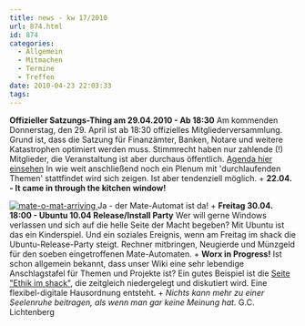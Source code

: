 ```yaml
---
title: news - kw 17/2010
url: 874.html
id: 874
categories:
  - Allgemein
  - Mitmachen
  - Termine
  - Treffen
date: 2010-04-23 22:03:33
tags:
---
```


**Offizieller Satzungs-Thing  am 29.04.2010 - Ab 18:30**
Am kommenden Donnerstag, den 29\. April ist  ab 18:30 offizielles Mitgliederversammlung. Grund ist, dass die Satzung für Finanzämter, Banken, Notare und weitere Katastrophen optimiert werden muss. Stimmrecht haben nur zahlende (!) Mitglieder, die Veranstaltung ist aber durchaus öffentlich. 
[Agenda hier einsehen](https://blog.shackspace.de/wiki/doku.php?id=mitgiederversammlung)
In wie weit anschließend noch ein Plenum mit 'durchlaufenden Themen' stattfindet wird sich zeigen. Ist aber tendenziell möglich.
+
**22.04\. - It came in through the kitchen window!**

[ ![mate-o-mat-arriving](/gallery/var/resizes/innenaustattung/mate-o-mat-arriving.jpg?m=1272037326)    ](https://blog.shackspace.de/gallery/index.php/innenaustattung/mate-o-mat-arriving)
Ja - der Mate-Automat ist da!
+
**Freitag 30.04\. 18:00 - Ubuntu 10.04 Release/Install Party**
Wer will gerne Windows verlassen und sich auf die helle Seite der Macht begeben? Mit Ubuntu ist das ein Kinderspiel. Und ein soziales Ereignis, wenn am Freitag im shack die Ubuntu-Release-Party steigt. 
Rechner mitbringen, Neugierde und Münzgeld für den soeben eingetroffenen Mate-Automaten.
+
**Worx in Progress!**
Ist schon allgemein bekannt, dass unser Wiki eine sehr lebendige Anschlagstafel für Themen und Projekte ist? Ein gutes Beispiel ist die [Seite  "Ethik im shack"](https://blog.shackspace.de/wiki/doku.php?id=ethik), die zeitgleich niedergelegt und diskutiert wird. Eine flexibel-digitale Hausordnung entsteht. 
+ 
_Nichts kann mehr zu einer Seelenruhe beitragen, als wenn man gar keine Meinung hat._
G.C. Lichtenberg
 